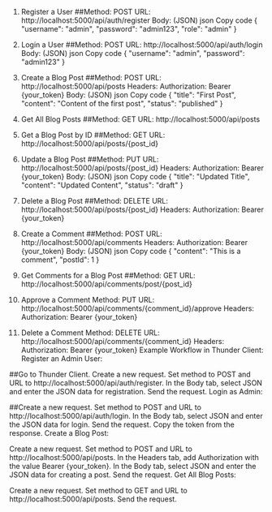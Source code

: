 1. Register a User
##Method: POST
URL: http://localhost:5000/api/auth/register
Body: (JSON)
json
Copy code
{
  "username": "admin",
  "password": "admin123",
  "role": "admin"
}

2. Login a User
##Method: POST
URL: http://localhost:5000/api/auth/login
Body: (JSON)
json
Copy code
{
  "username": "admin",
  "password": "admin123"
}


3. Create a Blog Post
##Method: POST
URL: http://localhost:5000/api/posts
Headers:
Authorization: Bearer {your_token}
Body: (JSON)
json
Copy code
{
  "title": "First Post",
  "content": "Content of the first post",
  "status": "published"
}


4. Get All Blog Posts
##Method: GET
URL: http://localhost:5000/api/posts

5. Get a Blog Post by ID
##Method: GET
URL: http://localhost:5000/api/posts/{post_id}


6. Update a Blog Post
##Method: PUT
URL: http://localhost:5000/api/posts/{post_id}
Headers:
Authorization: Bearer {your_token}
Body: (JSON)
json
Copy code
{
  "title": "Updated Title",
  "content": "Updated Content",
  "status": "draft"
}


7. Delete a Blog Post
##Method: DELETE
URL: http://localhost:5000/api/posts/{post_id}
Headers:
Authorization: Bearer {your_token}

8. Create a Comment
##Method: POST
URL: http://localhost:5000/api/comments
Headers:
Authorization: Bearer {your_token}
Body: (JSON)
json
Copy code
{
  "content": "This is a comment",
  "postId": 1
}


9. Get Comments for a Blog Post
##Method: GET
URL: http://localhost:5000/api/comments/post/{post_id}

10. Approve a Comment
Method: PUT
URL: http://localhost:5000/api/comments/{comment_id}/approve
Headers:
Authorization: Bearer {your_token}


11. Delete a Comment
Method: DELETE
URL: http://localhost:5000/api/comments/{comment_id}
Headers:
Authorization: Bearer {your_token}
Example Workflow in Thunder Client:
Register an Admin User:

##Go to Thunder Client.
Create a new request.
Set method to POST and URL to http://localhost:5000/api/auth/register.
In the Body tab, select JSON and enter the JSON data for registration.
Send the request.
Login as Admin:

##Create a new request.
Set method to POST and URL to http://localhost:5000/api/auth/login.
In the Body tab, select JSON and enter the JSON data for login.
Send the request.
Copy the token from the response.
Create a Blog Post:

Create a new request.
Set method to POST and URL to http://localhost:5000/api/posts.
In the Headers tab, add Authorization with the value Bearer {your_token}.
In the Body tab, select JSON and enter the JSON data for creating a post.
Send the request.
Get All Blog Posts:

Create a new request.
Set method to GET and URL to http://localhost:5000/api/posts.
Send the request.
